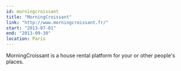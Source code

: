 ```yaml
---
id: morningcroissant
title: "MorningCroissant"
link: "http://www.morningcroissant.fr/"
start: "2013-07-01"
end: "2013-09-30"
location: Paris
---
```


MorningCroissant is a house rental platform for your or other people's places.
